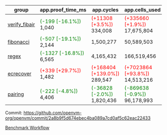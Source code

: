 | group | app.proof_time_ms | app.cycles | app.cells_used | leaf.proof_time_ms | leaf.cycles | leaf.cells_used |
| -- | -- | -- | -- | -- | -- | -- |
| [verify_fibair](https://github.com/openvm-org/openvm/blob/benchmark-results/benchmarks-pr/1701/verify_fibair-2a8b9f5d674ebec4ba089a7cd0af5c62eac22433.md) |<span style='color: green'>(-199 [-16.1%])</span> 1,040 | <span style='color: red'>(+11308 [+3.5%])</span> 334,008 | <span style='color: red'>(+335660 [+1.9%])</span> 17,675,804 |- | - | - |
| [fibonacci](https://github.com/openvm-org/openvm/blob/benchmark-results/benchmarks-pr/1701/fibonacci-2a8b9f5d674ebec4ba089a7cd0af5c62eac22433.md) |<span style='color: green'>(-507 [-19.1%])</span> 2,144 |  1,500,277 |  50,589,503 |- | - | - |
| [regex](https://github.com/openvm-org/openvm/blob/benchmark-results/benchmarks-pr/1701/regex-2a8b9f5d674ebec4ba089a7cd0af5c62eac22433.md) |<span style='color: green'>(-1327 [-16.8%])</span> 6,565 |  4,165,432 |  166,519,456 |- | - | - |
| [ecrecover](https://github.com/openvm-org/openvm/blob/benchmark-results/benchmarks-pr/1701/ecrecover-2a8b9f5d674ebec4ba089a7cd0af5c62eac22433.md) |<span style='color: red'>(+339 [+29.7%])</span> 1,482 | <span style='color: red'>(+168404 [+139.0%])</span> 289,547 | <span style='color: red'>(+7023864 [+93.8%])</span> 14,513,216 |- | - | - |
| [pairing](https://github.com/openvm-org/openvm/blob/benchmark-results/benchmarks-pr/1701/pairing-2a8b9f5d674ebec4ba089a7cd0af5c62eac22433.md) |<span style='color: green'>(-222 [-4.8%])</span> 4,406 | <span style='color: green'>(-36828 [-2.0%])</span> 1,820,436 | <span style='color: green'>(-869638 [-0.9%])</span> 96,178,993 |- | - | - |


Commit: https://github.com/openvm-org/openvm/commit/2a8b9f5d674ebec4ba089a7cd0af5c62eac22433

[Benchmark Workflow](https://github.com/openvm-org/openvm/actions/runs/15448274448)
